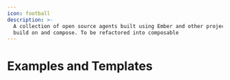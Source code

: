 ```yaml
---
icon: football
description: >-
  A collection of open source agents built using Ember and other projects to
  build on and compose. To be refactored into composable
---
```


# Examples and Templates


